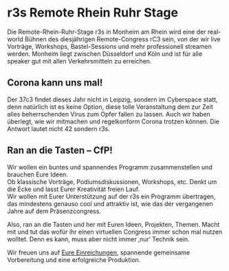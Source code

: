 r3s Remote Rhein Ruhr Stage
===

Die Remote-Rhein-Ruhr-Stage r3s in Monheim am Rhein wird eine der real-world Bühnen des diesjährigen Remote-Congress rC3 sein, von der wir live Vorträge, Workshops, Bastel-Sessions und mehr professionell streamen werden. Monheim liegt zwischen Düsseldorf und Köln und ist für alle speaker gut mit allen Verkehrsmitteln zu erreichen. 

## Corona kann uns mal!

Der 37c3 findet dieses Jahr nicht in Leipzig, sondern im Cyberspace statt, denn natürlich ist es keine Option, diese tolle Veranstaltung dem zur Zeit alles beherrschenden Virus zum Opfer fallen zu lassen. Auch wir haben überlegt, wie wir mitmachen und regelkonform Corona trotzen können. Die Antwort lautet nicht 42 sondern r3s.

## Ran an die Tasten – CfP!
Wir wollen ein buntes und spannendes Programm zusammenstellen und brauchen Eure Ideen.  
Ob klassische Vorträge, Podiumsdiskussionen, Workshops, etc. Denkt um die Ecke und lasst Eurer Kreativität freien Lauf.  
Wir wollen mit Eurer Unterstützung auf der r3s ein Programm übertragen, das mindestens genauso cool und attraktiv ist, wie das der vergangenen Jahre auf dem Präsenzcongress. 

Also, ran an die Tasten und her mit Euren Ideen, Projekten, Themen. Macht mit und tut das wofür ihr einen virtuellen Congress immer schon mal nutzen wolltet. Denn es kann, muss aber nicht immer ‚nur‘ Technik sein. 

Wir freuen uns auf [Eure Einreichungen](/cfp), spannende gemeinsame Vorbereitung und eine erfolgreiche Produktion. 
